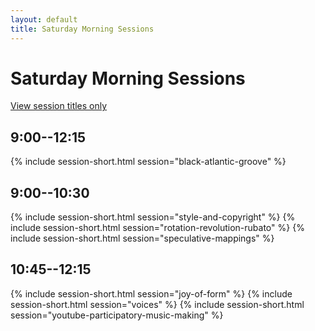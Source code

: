 ```yaml
---
layout: default
title: Saturday Morning Sessions
---
```


# Saturday Morning Sessions

[View session titles only](index-short)

## 9:00--12:15

{% include session-short.html session="black-atlantic-groove" %}

## 9:00--10:30

{% include session-short.html session="style-and-copyright" %}
{% include session-short.html session="rotation-revolution-rubato" %}
{% include session-short.html session="speculative-mappings" %}

## 10:45--12:15

{% include session-short.html session="joy-of-form" %}
{% include session-short.html session="voices" %}
{% include session-short.html session="youtube-participatory-music-making" %}
